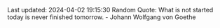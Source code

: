 Last updated: 2024-04-02 19:15:30
Random Quote: What is not started today is never finished tomorrow. - Johann Wolfgang von Goethe